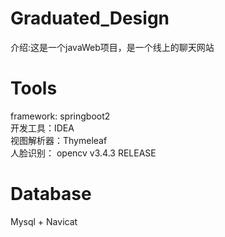 # Graduated_Design
介绍:这是一个javaWeb项目，是一个线上的聊天网站<br>
# Tools
framework: springboot2<br>
开发工具：IDEA<br>
视图解析器：Thymeleaf<br>
人脸识别： opencv v3.4.3 RELEASE
# Database
Mysql + Navicat